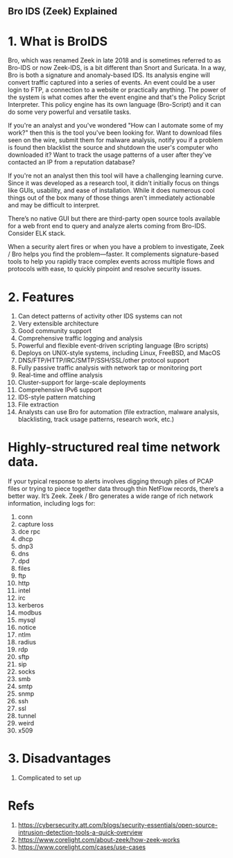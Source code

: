 Bro IDS (Zeek) Explained
---

# 1. What is BroIDS
Bro, which was renamed Zeek in late 2018 and is sometimes referred to as Bro-IDS or now Zeek-IDS, is a bit different than Snort and Suricata. In a way, Bro is both a signature and anomaly-based IDS. Its analysis engine will convert traffic captured into a series of events. An event could be a user login to FTP, a connection to a website or practically anything. The power of the system is what comes after the event engine and that's the Policy Script Interpreter. This policy engine has its own language (Bro-Script) and it can do some very powerful and versatile tasks.

If you're an analyst and you've wondered "How can I automate some of my work?" then this is the tool you've been looking for. Want to download files seen on the wire, submit them for malware analysis, notify you if a problem is found then blacklist the source and shutdown the user's computer who downloaded it? Want to track the usage patterns of a user after they've contacted an IP from a reputation database?

If you're not an analyst then this tool will have a challenging learning curve. Since it was developed as a research tool, it didn't initially focus on things like GUIs, usability, and ease of installation. While it does numerous cool things out of the box many of those things aren't immediately actionable and may be difficult to interpret.

There’s no native GUI but there are third-party open source tools available for a web front end to query and analyze alerts coming from Bro-IDS. Consider ELK stack.

When a security alert fires or when you have a problem to investigate, Zeek / Bro helps you find the problem—faster. It complements signature-based tools to help you rapidly trace complex events across multiple flows and protocols with ease, to quickly pinpoint and resolve security issues.

# 2. Features
1. Can detect patterns of activity other IDS systems can not
2. Very extensible architecture
3. Good community support
4. Comprehensive traffic logging and analysis
5. Powerful and flexible event-driven scripting language (Bro scripts)
6. Deploys on UNIX-style systems, including Linux, FreeBSD, and MacOS
7. DNS/FTP/HTTP/IRC/SMTP/SSH/SSL/other protocol support
8. Fully passive traffic analysis with network tap or monitoring port
9. Real-time and offline analysis
10. Cluster-support for large-scale deployments
12. Comprehensive IPv6 support
13. IDS-style pattern matching
14. File extraction
15. Analysts can use Bro for automation (file extraction, malware analysis, blacklisting, track usage patterns, research work, etc.)

# Highly-structured real time network data.
If your typical response to alerts involves digging through piles of PCAP files or trying to piece together data through thin NetFlow records, there’s a better way. It’s Zeek. Zeek / Bro generates a wide range of rich network information, including logs for:
1. conn
2. capture loss
3. dce rpc
4. dhcp
5. dnp3
6. dns
7. dpd
8. files
9. ftp
10. http
11. intel
12. irc
13. kerberos
14. modbus
15. mysql
16. notice
17. ntlm
18. radius
19. rdp
20. sftp
21. sip
22. socks
23. smb
24. smtp
25. snmp
26. ssh
27. ssl
28. tunnel
29. weird
30. x509

# 3. Disadvantages
1. Complicated to set up


# Refs
1. https://cybersecurity.att.com/blogs/security-essentials/open-source-intrusion-detection-tools-a-quick-overview
2. https://www.corelight.com/about-zeek/how-zeek-works
3. https://www.corelight.com/cases/use-cases
